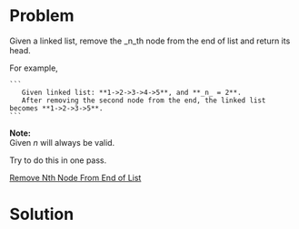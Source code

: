 
# Problem

Given a linked list, remove the _n_th node from the end of list and return its
head.

For example,

    ```
       Given linked list: **1->2->3->4->5**, and **_n_ = 2**.
       After removing the second node from the end, the linked list becomes **1->2->3->5**.
    ```

**Note:**  
Given _n_ will always be valid.

Try to do this in one pass.



[Remove Nth Node From End of List](https://leetcode.com/problems/remove-nth-node-from-end-of-list)

# Solution



